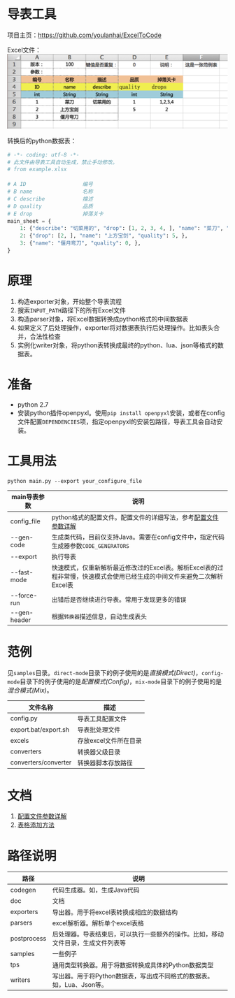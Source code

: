 导表工具
======================

项目主页：https://github.com/youlanhai/ExcelToCode

Excel文件：
![](doc/images/direct-header@2x.png)

转换后的python数据表：
```python
# -*- coding: utf-8 -*-
# 此文件由导表工具自动生成，禁止手动修改。
# from example.xlsx

# A ID                  编号
# B name                名称
# C describe            描述
# D quality             品质
# E drop                掉落关卡
main_sheet = {
    1: {"describe": "切菜用的", "drop": [1, 2, 3, 4, ], "name": "菜刀", "quality": 1, },
    2: {"drop": [2, ], "name": "上方宝剑", "quality": 5, },
    3: {"name": "偃月弯刀", "quality": 0, },
}
```

# 原理
1. 构造exporter对象，开始整个导表流程
2. 搜索`INPUT_PATH`路径下的所有Excel文件
3. 构造parser对象，将Excel数据转换成python格式的中间数据表
4. 如果定义了后处理操作，exporter将对数据表执行后处理操作。比如表头合并，合法性检查
5. 实例化writer对象，将python表转换成最终的python、lua、json等格式的数据表。

# 准备
+ python 2.7
+ 安装python插件openpyxl。使用`pip install openpyxl`安装，或者在config文件配置`DEPENDENCIES`项，指定openpyxl的安装包路径，导表工具会自动安装。

# 工具用法

```shell
python main.py --export your_configure_file
```

main导表参数 | 说明
------------|--------
config_file | python格式的配置文件。配置文件的详细写法，参考[配置文件参数详解](doc/how-to-config.md)
--gen-code  | 生成类代码，目前仅支持Java。需要在config文件中，指定代码生成器参数`CODE_GENERATORS`
--export    | 执行导表
--fast-mode | 快速模式，仅重新解析最近修改过的Excel表。解析Excel表的过程非常慢，快速模式会使用已经生成的中间文件来避免二次解析Excel表
--force-run | 出错后是否继续进行导表。常用于发现更多的错误
--gen-header| 根据`转换器`描述信息，自动生成表头

# 范例
见`samples`目录。`direct-mode`目录下的例子使用的是*直接模式(Direct)*，`config-mode`目录下的例子使用的是*配置模式(Config)*，`mix-mode`目录下的例子使用的是*混合模式(Mix)*。

文件名称 | 描述
--------|---------
config.py | 导表工具配置文件
export.bat/export.sh | 导表批处理文件
excels | 存放excel文件所在目录
converters | 转换器父级目录
converters/converter | 转换器脚本存放路径

# 文档
1. [配置文件参数详解](doc/how-to-config.md)
2. [表格添加方法](doc/how-to-create-excel.md)

# 路径说明
路径 | 说明
------|-------
codegen | 代码生成器。如，生成Java代码
doc | 文档
exporters | 导出器。用于将excel表转换成相应的数据结构
parsers | excel解析器。解析单个excel表格
postprocess | 后处理器。导表结束后，可以执行一些额外的操作。比如，移动文件目录，生成文件列表等
samples | 一些例子
tps | 通用类型转换器。用于将数据转换成具体的Python数据类型
writers | 写出器。用于将Python数据表，写出成不同格式的数据表。如，Lua、Json等。
